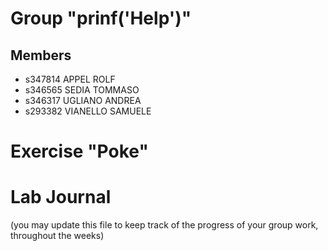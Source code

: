 # Group "prinf('Help')"

## Members
- s347814 APPEL ROLF
- s346565 SEDIA TOMMASO
- s346317 UGLIANO ANDREA
- s293382 VIANELLO SAMUELE


# Exercise "Poke"

# Lab Journal

(you may update this file to keep track of the progress of your group work, throughout the weeks)
